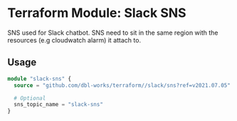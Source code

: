 # Terraform Module: Slack SNS

SNS used for Slack chatbot. SNS need to sit in the same region with the resources (e.g cloudwatch alarm) it attach to.

## Usage
```terraform
module "slack-sns" {
  source = "github.com/dbl-works/terraform//slack/sns?ref=v2021.07.05"

  # Optional
  sns_topic_name = "slack-sns"
}
```
